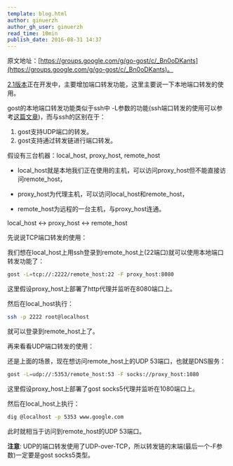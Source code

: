 ```yaml
---
template: blog.html
author: ginuerzh
author_gh_user: ginuerzh
read_time: 10min
publish_date: 2016-08-31 14:37
---
```


原文地址：[https://groups.google.com/g/go-gost/c/_Bn0oDKants](https://groups.google.com/g/go-gost/c/_Bn0oDKants)。

[2.1版本](https://github.com/ginuerzh/gost/tree/2.1)正在开发中，主要增加端口转发功能，这里主要说一下本地端口转发的使用。

gost的本地端口转发功能类似于ssh中 -L参数的功能(ssh端口转发的使用可以参考[这篇文章](http://www.ruanyifeng.com/blog/2011/12/ssh_port_forwarding.html))，而与ssh的区别在于：

1. gost支持UDP端口的转发。
2. gost支持通过转发链进行端口转发。

假设有三台机器：local_host, proxy_host, remote_host

* local_host就是本地我们正在使用的主机，可以访问proxy_host但不能直接访问remote_host，

* proxy_host为代理主机，可以访问local_host和remote_host，

* remote_host为远程的一台主机，与proxy_host连通。

local_host <-> proxy_host <-> remote_host

先说说TCP端口转发的使用：

我们想在local_host上用ssh登录到remote_host上(22端口)就可以使用本地端口转发功能了：

```bash
gost -L=tcp://:2222/remote_host:22 -F proxy_host:8080
```

这里假设proxy_host上部署了http代理并监听在8080端口上。

然后在local_host执行：

```bash
ssh -p 2222 root@localhost
```

就可以登录到remote_host上了。

再来看看UDP端口转发的使用：

还是上面的场景，现在想访问remote_host上的UDP 53端口，也就是DNS服务：

```bash
gost -L=udp://:5353/remote_host:53 -F socks://proxy_host:1080
```

这里假设proxy_host上部署了gost socks5代理并监听在1080端口上。

然后在local_host上执行：

```bash
dig @localhost -p 5353 www.google.com
```

此时就相当于访问到remote_host的UDP 53端口。

**注意**: UDP的端口转发使用了UDP-over-TCP，所以转发链的末端(最后一个-F参数)一定要是gost socks5类型。